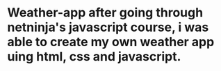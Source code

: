 # Weather-app after going through netninja's javascript course, i was able to create my own weather app uing html, css and javascript.
